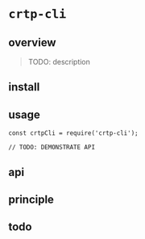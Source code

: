 # `crtp-cli`

## overview

> TODO: description

## install

## usage

```
const crtpCli = require('crtp-cli');

// TODO: DEMONSTRATE API
```

## api
## principle
## todo